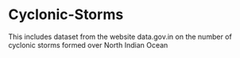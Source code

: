 # Cyclonic-Storms
This includes dataset from the website data.gov.in on the number of cyclonic storms formed over North Indian Ocean
